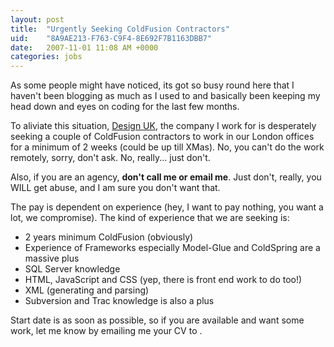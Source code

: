 ```yaml
---
layout: post
title:  "Urgently Seeking ColdFusion Contractors"
uid:	"8A9AE213-F763-C9F4-8E692F7B1163DBB7"
date:   2007-11-01 11:08 AM +0000
categories: jobs
---
```

As some people might have noticed, its got so busy round here that I haven't been blogging as much as I used to and basically been keeping my head down and eyes on coding for the last few months.

To aliviate this situation, <a href="http://www.designuk.com/" title="Design UK - Web design agency London">Design UK</a>, the company I work for is desperately seeking a couple of ColdFusion contractors to work in our London offices for a minimum of 2 weeks (could be up till XMas).
<more />
No, you can't do the work remotely, sorry, don't ask. No, really... just don't.  


Also, if you are an agency, <b>don't call me or email me</b>. Just don't, really, you WILL get abuse, and I am sure you don't want that.

The pay is dependent on experience (hey, I want to pay nothing, you want a lot, we compromise). The kind of experience that we are seeking is:

<ul>
	<li> 2 years minimum ColdFusion (obviously) </li>
	<li> Experience of Frameworks especially Model-Glue and ColdSpring are a massive plus</li>
	<li> SQL Server knowledge</li>
	<li> HTML, JavaScript and CSS (yep, there is front end work to do too!)</li>
	<li> XML (generating and parsing)</li>
	<li> Subversion and Trac knowledge is also a plus </li>
	
</ul>

Start date is as soon as possible, so if you are available and want some work, let me know by emailing me your CV to <script type="text/javascript">document.write(
"<n uers=\"znvygb:pnerref\100qrfvtahx\056pbz?fhowrpg=[Znex Qerj'f Oybt] PS Pbagenpgbe Ebyrf\">pnerref\100qrfvtahx\056pbz<\057n>".replace(/[a-zA-Z]/g, function(c)\{return String.fromCharCode((c<="Z"?90:122)>=(c=c.charCodeAt(0)+13)?c:c-26);}));
</script>.